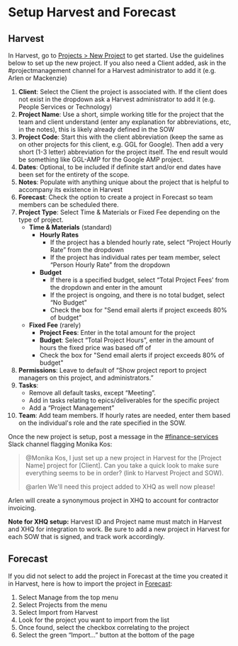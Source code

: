 # Setup Harvest and Forecast

## Harvest

In Harvest, go to [Projects &gt; New Project](https://xwp.harvestapp.com/projects/new)  to get started. Use the guidelines below to set up the new project. If you also need a Client added, ask in the \#projectmanagement channel for a Harvest administrator to add it \(e.g. Arlen or Mackenzie\)

1. **Client**: Select the Client the project is associated with. If the client does not exist in the dropdown ask a Harvest administrator to add it \(e.g. People Services or Technology\)
2. **Project Name**: Use a short, simple working title for the project that the team and client understand \(enter any explanation for abbreviations, etc, in the notes\), this is likely already defined in the SOW
3. **Project Code**: Start this with the client abbreviation \(keep the same as on other projects for this client, e.g. GGL for Google\). Then add a very short \(1-3 letter\) abbreviation for the project itself. The end result would be something like GGL-AMP for the Google AMP project.
4. **Dates**: Optional, to be included if definite start and/or end dates have been set for the entirety of the scope.
5. **Notes**: Populate with anything unique about the project that is helpful to accompany its existence in Harvest
6. **Forecast**: Check the option to create a project in Forecast so team members can be scheduled there.
7. **Project Type**: Select Time & Materials or Fixed Fee depending on the type of project.
   * **Time & Materials** \(standard\)
     * **Hourly Rates**
       * If the project has a blended hourly rate, select “Project Hourly Rate” from the dropdown
       * If the project has individual rates per team member, select “Person Hourly Rate” from the dropdown
     * **Budget**
       * If there is a specified budget, select “Total Project Fees’ from the dropdown and enter in the amount
       * If the project is ongoing, and there is no total budget, select “No Budget”
       * Check the box for "Send email alerts if project exceeds 80% of budget"
   * **Fixed Fee** \(rarely\)
     * **Project Fees**: Enter in the total amount for the project
     * **Budget**: Select “Total Project Hours”, enter in the amount of hours the fixed price was based off of
     * Check the box for "Send email alerts if project exceeds 80% of budget"
8. **Permissions**: Leave to default of “Show project report to project managers on this project, and administrators.”
9. **Tasks**: 
   * Remove all default tasks, except “Meeting”. 
   * Add in tasks relating to epics/deliverables for the specific project
   * Add a “Project Management”
10. **Team**: Add team members. If hourly rates are needed, enter them based on the individual's role and the rate specified in the SOW.

Once the new project is setup, post a message in the [\#finance-services](https://app.slack.com/client/T02UB976M/C4W8CE727) Slack channel flagging Monika Kos:

> @Monika Kos, I just set up a new project in Harvest for the \[Project Name\] project for \[Client\]. Can you take a quick look to make sure everything seems to be in order?  \(link to Harvest Project and SOW\).
>
> @arlen We'll need this project added to XHQ as well now please!

Arlen will create a synonymous project in XHQ to account for contractor invoicing.

**Note for XHQ setup:** Harvest ID and Project name must match in Harvest and XHQ for integration to work. Be sure to add a new project in Harvest for each SOW that is signed, and track work accordingly.

## Forecast

If you did not select to add the project in Forecast at the time you created it in Harvest, here is how to import the project in [Forecast](https://forecastapp.com/559059/schedule/projects):

1. Select Manage from the top menu
2. Select Projects from the menu
3. Select Import from Harvest
4. Look for the project you want to import from the list
5. Once found, select the checkbox correlating to the project
6. Select the green “Import…” button at the bottom of the page

